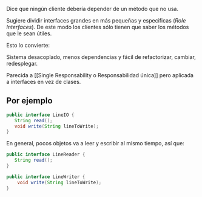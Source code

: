 Dice que ningún cliente debería depender de un método que no usa. 

Sugiere dividir interfaces grandes en más pequeñas y especificas (*Role Interfaces*). De este modo los clientes sólo tienen que saber los métodos que le sean útiles.

Esto lo convierte:

Sistema desacoplado, menos dependencias y fácil de refactorizar, cambiar, redesplegar.

Parecida a [[Single Responsability o Responsabilidad única]] pero aplicada a interfaces en vez de clases.

## Por ejemplo

```java
public interface LineIO {
   String read();
   void write(String lineToWrite); 
}
```

En general, pocos objetos va a leer y escribir al mismo tiempo, así que:

```java
public interface LineReader {
   String read();
}

public interface LineWriter {
    void write(String lineToWrite);
}
```

